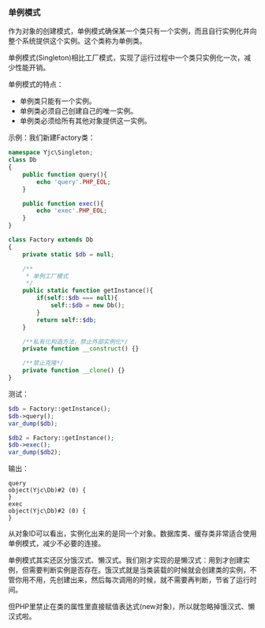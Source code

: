 ### 单例模式

作为对象的创建模式，单例模式确保某一个类只有一个实例，而且自行实例化并向整个系统提供这个实例。这个类称为单例类。

单例模式(Singleton)相比工厂模式，实现了运行过程中一个类只实例化一次，减少性能开销。

单例模式的特点：

- 单例类只能有一个实例。
- 单例类必须自己创建自己的唯一实例。
- 单例类必须给所有其他对象提供这一实例。

示例：我们新建Factory类：
``` php
namespace Yjc\Singleton;
class Db
{
    public function query(){
        echo 'query'.PHP_EOL;
    }

    public function exec(){
        echo 'exec'.PHP_EOL;
    }
}

class Factory extends Db
{
    private static $db = null;

    /**
     * 单例工厂模式
     */
    public static function getInstance(){
        if(self::$db === null){
            self::$db = new Db();
        }
        return self::$db;
    }

    /**私有化构造方法，禁止外部实例化*/
    private function __construct() {}

    /**禁止克隆*/
    private function __clone() {}
}
```

测试：
``` php
$db = Factory::getInstance();
$db->query();
var_dump($db);

$db2 = Factory::getInstance();
$db->exec();
var_dump($db2);
```
输出：
```
query
object(Yjc\Db)#2 (0) {
}
exec
object(Yjc\Db)#2 (0) {
}
```
从对象ID可以看出，实例化出来的是同一个对象。数据库类、缓存类非常适合使用单例模式，减少不必要的连接。

单例模式其实还区分饿汉式、懒汉式。我们刚才实现的是懒汉式：用到才创建实例，但需要判断实例是否存在。饿汉式就是当类装载的时候就会创建类的实例，不管你用不用，先创建出来，然后每次调用的时候，就不需要再判断，节省了运行时间。

但PHP里禁止在类的属性里直接赋值表达式(new对象)，所以就忽略掉饿汉式、懒汉式啦。